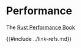# Performance

The [Rust Performance Book][rust-performance-book]

[rust-performance-book]: https://github.com/nnethercote/perf-book
{{#include ../link-refs.md}}
